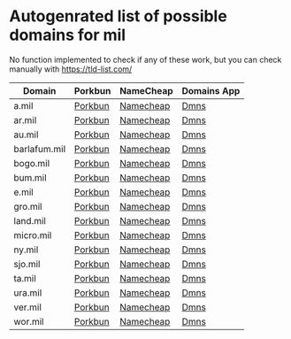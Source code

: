 # Autogenrated list of possible domains for mil

No function implemented to check if any of these work, but you can check manually with https://tld-list.com/

| Domain | Porkbun | NameCheap | Domains App |
|---|---|---|---|
| a.mil | [Porkbun](https://porkbun.com/checkout/search?prb=e814663da1&tlds=&idnLanguage=&search=search&q=a.mil) | [Namecheap](https://www.namecheap.com/domains/registration/results/?domain=a.mil) | [Dmns](https://dmns.app/domains?q=a.mil) |
| ar.mil | [Porkbun](https://porkbun.com/checkout/search?prb=e814663da1&tlds=&idnLanguage=&search=search&q=ar.mil) | [Namecheap](https://www.namecheap.com/domains/registration/results/?domain=ar.mil) | [Dmns](https://dmns.app/domains?q=ar.mil) |
| au.mil | [Porkbun](https://porkbun.com/checkout/search?prb=e814663da1&tlds=&idnLanguage=&search=search&q=au.mil) | [Namecheap](https://www.namecheap.com/domains/registration/results/?domain=au.mil) | [Dmns](https://dmns.app/domains?q=au.mil) |
| barlafum.mil | [Porkbun](https://porkbun.com/checkout/search?prb=e814663da1&tlds=&idnLanguage=&search=search&q=barlafum.mil) | [Namecheap](https://www.namecheap.com/domains/registration/results/?domain=barlafum.mil) | [Dmns](https://dmns.app/domains?q=barlafum.mil) |
| bogo.mil | [Porkbun](https://porkbun.com/checkout/search?prb=e814663da1&tlds=&idnLanguage=&search=search&q=bogo.mil) | [Namecheap](https://www.namecheap.com/domains/registration/results/?domain=bogo.mil) | [Dmns](https://dmns.app/domains?q=bogo.mil) |
| bum.mil | [Porkbun](https://porkbun.com/checkout/search?prb=e814663da1&tlds=&idnLanguage=&search=search&q=bum.mil) | [Namecheap](https://www.namecheap.com/domains/registration/results/?domain=bum.mil) | [Dmns](https://dmns.app/domains?q=bum.mil) |
| e.mil | [Porkbun](https://porkbun.com/checkout/search?prb=e814663da1&tlds=&idnLanguage=&search=search&q=e.mil) | [Namecheap](https://www.namecheap.com/domains/registration/results/?domain=e.mil) | [Dmns](https://dmns.app/domains?q=e.mil) |
| gro.mil | [Porkbun](https://porkbun.com/checkout/search?prb=e814663da1&tlds=&idnLanguage=&search=search&q=gro.mil) | [Namecheap](https://www.namecheap.com/domains/registration/results/?domain=gro.mil) | [Dmns](https://dmns.app/domains?q=gro.mil) |
| land.mil | [Porkbun](https://porkbun.com/checkout/search?prb=e814663da1&tlds=&idnLanguage=&search=search&q=land.mil) | [Namecheap](https://www.namecheap.com/domains/registration/results/?domain=land.mil) | [Dmns](https://dmns.app/domains?q=land.mil) |
| micro.mil | [Porkbun](https://porkbun.com/checkout/search?prb=e814663da1&tlds=&idnLanguage=&search=search&q=micro.mil) | [Namecheap](https://www.namecheap.com/domains/registration/results/?domain=micro.mil) | [Dmns](https://dmns.app/domains?q=micro.mil) |
| ny.mil | [Porkbun](https://porkbun.com/checkout/search?prb=e814663da1&tlds=&idnLanguage=&search=search&q=ny.mil) | [Namecheap](https://www.namecheap.com/domains/registration/results/?domain=ny.mil) | [Dmns](https://dmns.app/domains?q=ny.mil) |
| sjo.mil | [Porkbun](https://porkbun.com/checkout/search?prb=e814663da1&tlds=&idnLanguage=&search=search&q=sjo.mil) | [Namecheap](https://www.namecheap.com/domains/registration/results/?domain=sjo.mil) | [Dmns](https://dmns.app/domains?q=sjo.mil) |
| ta.mil | [Porkbun](https://porkbun.com/checkout/search?prb=e814663da1&tlds=&idnLanguage=&search=search&q=ta.mil) | [Namecheap](https://www.namecheap.com/domains/registration/results/?domain=ta.mil) | [Dmns](https://dmns.app/domains?q=ta.mil) |
| ura.mil | [Porkbun](https://porkbun.com/checkout/search?prb=e814663da1&tlds=&idnLanguage=&search=search&q=ura.mil) | [Namecheap](https://www.namecheap.com/domains/registration/results/?domain=ura.mil) | [Dmns](https://dmns.app/domains?q=ura.mil) |
| ver.mil | [Porkbun](https://porkbun.com/checkout/search?prb=e814663da1&tlds=&idnLanguage=&search=search&q=ver.mil) | [Namecheap](https://www.namecheap.com/domains/registration/results/?domain=ver.mil) | [Dmns](https://dmns.app/domains?q=ver.mil) |
| wor.mil | [Porkbun](https://porkbun.com/checkout/search?prb=e814663da1&tlds=&idnLanguage=&search=search&q=wor.mil) | [Namecheap](https://www.namecheap.com/domains/registration/results/?domain=wor.mil) | [Dmns](https://dmns.app/domains?q=wor.mil) |
